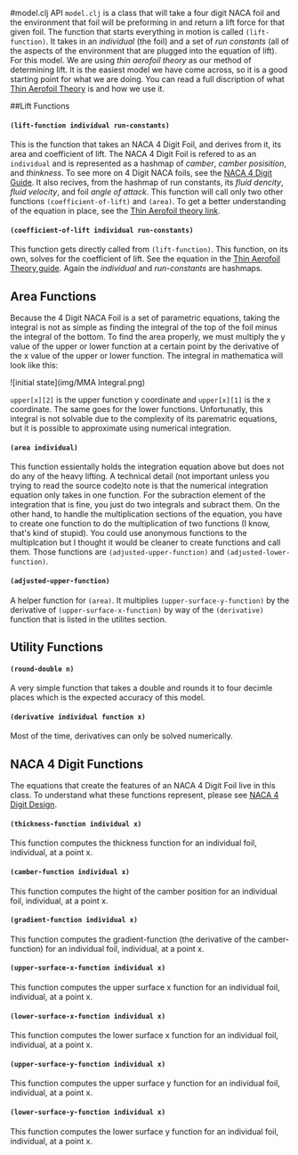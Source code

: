 #model.clj API 
`model.clj` is a class that will take a four digit NACA foil and the environment that foil will be preforming in and return
a lift force for that given foil. The function that starts everything in motion is called `(lift-function)`. It takes in an 
*individual* (the foil) and a set of *run constants* (all of the aspects of the environment that are plugged into the equation of lift). For this model. We are using *thin aerofoil theory* as our method of determining lift. It is the easiest model we have come across, so it is a good starting point for what we are doing. You can read a full discription of what [Thin Aerofoil Theory](https://github.com/morrislenny/hydrofoil/blob/master/docs/Thin%20Aerofoil%20Theory.md) is and how we use it.  

##Lift Functions  
#### `(lift-function individual run-constants)`  
This is the function that takes an NACA 4 Digit Foil, and derives from it, its area and coefficient of lift. The NACA 4 Digit Foil is refered to as an `individual` and is represented as a hashmap of *camber*, *camber posisition*, and *thinkness*. 
To see more on 4 Digit NACA foils, see the [NACA 4 Digit Guide](https://github.com/morrislenny/hydrofoil/blob/master/docs/NACA-4%20Digit%20Design.md).
It also recives, from the hashmap of run constants, its *fluid dencity*, *fluid velocity*, and foil *angle of attack*.
This function will call only two other functions `(coefficient-of-lift)` and `(area)`.
To get a better understanding of the equation in place, see the 
[Thin Aerofoil theory link](https://github.com/morrislenny/hydrofoil/blob/master/docs/Thin%20Aerofoil%20Theory.md). 
#### `(coefficient-of-lift individual run-constants)`
This function gets directly called from `(lift-function)`. This function, on its own, solves for the coefficient of lift. 
See the equation in the 
[Thin Aerofoil Theory guide](https://github.com/morrislenny/hydrofoil/blob/master/docs/Thin%20Aerofoil%20Theory.md). Again the *individual* and *run-constants* are hashmaps. 

## Area Functions 
Because the 4 Digit NACA Foil is a set of parametric equations, taking the integral is not as simple as finding the integral of the top of the foil minus the integral of the bottom. To find the area properly, we must multiply the y value of the upper or lower function at a certain point by the derivative of the x value of the upper or lower function. The integral in mathematica will look like this:  

![initial state](img/MMA Integral.png)

`upper[x][2]` is the upper function y coordinate and `upper[x][1]` is the x coordinate. The same goes for the lower functions. 
Unfortunatly, this integral is not solvable due to the complexity of its parematric equations, but it is possible to approximate using numerical integration. 

#### `(area individual)`
This function essientally holds the integration equation above but does not do any of the heavy lifting. 
A technical detail (not important unless you trying to read the source code)to note is that the numerical integration equation only takes in one function. For the subraction element of the integration that is fine, you just do two integrals and subract them. On the other hand, to handle the multiplication sections of the equation, you have to create one function to do the multiplication of two functions (I know, that's kind of stupid). You could use anonymous functions to the multiplcation but I thought it would be cleaner to create functions and call them. Those functions are `(adjusted-upper-function)` and `(adjusted-lower-function)`. 
#### `(adjusted-upper-function)` 
A helper function for `(area)`. It multiplies `(upper-surface-y-function)` by the derivative of `(upper-surface-x-function)`
by way of the `(derivative)` function that is listed in the utilites section. 

## Utility Functions
#### `(round-double n)`  
A very simple function that takes a double and rounds it to four decimle places which is the expected accuracy of this model.    
#### `(derivative individual function x)`  
Most of the time, derivatives can only be solved numerically.

## NACA 4 Digit Functions 
The equations that create the features of an NACA 4 Digit Foil live in this class. To understand what these functions represent, please see 
[NACA 4 Digit Design](https://github.com/morrislenny/hydrofoil/blob/master/docs/NACA-4%20Digit%20Design.md). 
#### `(thickness-function individual x)`  
This function computes the thickness function for an individual foil, individual, at a point x.   
#### `(camber-function individual x)`   
This function computes the hight of the camber position for an individual foil, individual, at a point x.  
#### `(gradient-function individual x)` 
This function computes the gradient-function (the derivative of the camber-function) for an individual foil, individual, at a point x.  
#### `(upper-surface-x-function individual x)`  
This function computes the upper surface x function for an individual foil, individual, at a point x.   
#### `(lower-surface-x-function individual x)`  
This function computes the lower surface x function for an individual foil, individual, at a point x. 
#### `(upper-surface-y-function individual x)`
This function computes the upper surface y function for an individual foil, individual, at a point x. 
#### `(lower-surface-y-function individual x)`  
This function computes the lower surface y function for an individual foil, individual, at a point x. 




